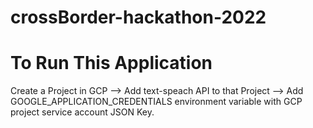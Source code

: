 # crossBorder-hackathon-2022
# To Run This Application
Create a Project in GCP --> Add text-speach API to that Project --> Add GOOGLE_APPLICATION_CREDENTIALS environment variable with GCP project service account JSON Key.
